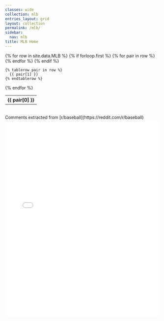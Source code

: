 ```yaml
---
classes: wide
collection: mlb
entries_layout: grid
layout: collection
permalink: /mlb/
sidebar:
  nav: mlb
title: MLB Home
---
```


<table class="sortable" id="teamTable">
  {% for row in site.data.MLB %}
    {% if forloop.first %}
    <tr>
      {% for pair in row %}
        <th class="sorttable_numeric">{{ pair[0] }}</th>
      {% endfor %}
    </tr>
    {% endif %}

    {% tablerow pair in row %}
      {{ pair[1] }}
    {% endtablerow %}
  {% endfor %}
</table>
<br>
Comments extracted from [r/baseball](https://reddit.com/r/baseball)
<iframe id="igraph" scrolling="no" style="border:none;" seamless="seamless" src="/plots/MLB/MLB.html" height="640" width="100%"></iframe>